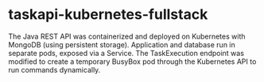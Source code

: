 # taskapi-kubernetes-fullstack
The Java REST API was containerized and deployed on Kubernetes with MongoDB (using persistent storage). Application and database run in separate pods, exposed via a Service. The TaskExecution endpoint was modified to create a temporary BusyBox pod through the Kubernetes API to run commands dynamically.
